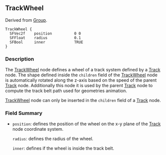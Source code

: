 ## TrackWheel

Derived from [Group](group.md#group).

```
TrackWheel {
  SFVec2f    position          0 0
  SFFloat    radius            0.1
  SFBool     inner             TRUE
}
```

### Description

The [TrackWheel](trackwheel.md#trackwheel) node defines a wheel of a track
system defined by a [Track](track.md#track) node. The shape defined inside the
`children` field of the [TrackWheel](trackwheel.md#trackwheel) node is
automatically rotated along the z-axis based on the speed of the parent
[Track](track.md#track) node. Additionally this node it is used by the parent
[Track](track.md#track) node to compute the track belt path used for geometries
animation.

[TrackWheel](trackwheel.md#trackwheel) node can only be inserted in the
`children` field of a [Track](track.md#track) node.

### Field Summary

- `position`: defines the position of the wheel on the x-y plane of the
[Track](track.md#track) node coordinate system.

    `radius`: defines the radius of the wheel.

    `inner`: defines if the wheel is inside the track belt.

